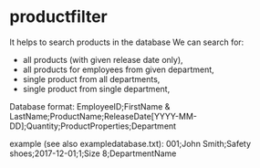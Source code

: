 # productfilter
It helps to search products in the database
We can search for: 
- all products (with given release date only),
- all products for employees from given department,
- single product from all departments,
- single product from single department,

Database format: 
EmployeeID;FirstName & LastName;ProductName;ReleaseDate[YYYY-MM-DD];Quantity;ProductProperties;Department

example (see also exampledatabase.txt):
001;John Smith;Safety shoes;2017-12-01;1;Size 8;DepartmentName
